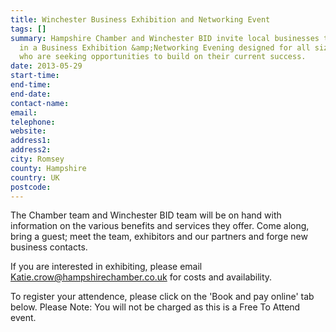 ```yaml
---
title: Winchester Business Exhibition and Networking Event
tags: []
summary: Hampshire Chamber and Winchester BID invite local businesses to take part
  in a Business Exhibition &amp;Networking Evening designed for all sizes of business
  who are seeking opportunities to build on their current success.
date: 2013-05-29
start-time: 
end-time: 
end-date: 
contact-name: 
email: 
telephone: 
website: 
address1: 
address2: 
city: Romsey
county: Hampshire
country: UK
postcode: 
---
```

The Chamber team and Winchester BID team will be on hand with information on the various benefits and services they offer. Come along, bring a guest; meet the team, exhibitors and our partners and forge new business contacts.

If you are interested in exhibiting, please email [Katie.crow@hampshirechamber.co.uk](mailto:Katie.crow@hampshirechamber.co.uk) for costs and availability.

To register your attendence, please click on the 'Book and pay online' tab below. Please Note: You will not be charged as this is a Free To Attend event.

